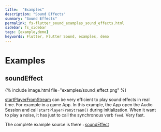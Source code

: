 ```yaml
---
title:  "Examples"
description: "Sound Effects"
summary: "Sound Effects"
permalink: fs-flutter_sound_examples_sound_effects.html
sidebar: fs_sidebar
tags: [example,demo]
keywords: Flutter, Flutter Sound, examples, demo
---
```

# Examples

## soundEffect

{% include image.html file="examples/sound_effect.png" %}

[startPlayerFromStream](https://github.com/dooboolab/flutter_sound/tree/bb6acacc34205174a8438a13c8c0797f7bfa2143/doc/tau/player.md##startplayerfromstream) can be very efficient to play sound effects in real time. For example in a game App. In this example, the App open the Audio Session and call `startPlayerFromStream()` during initialization. When it want to play a noise, it has just to call the synchronous verb `feed`. Very fast.

The complete example source is there : [soundEffect](https://github.com/canardoux/flutter_sound/blob/master/flutter_sound/example/lib/soundEffect/sound_effect.dart)

